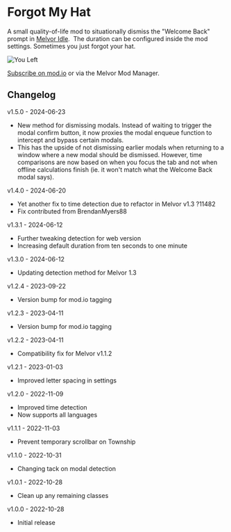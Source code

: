 # Forgot My Hat

A small quality-of-life mod to situationally dismiss the "Welcome Back" prompt in [Melvor Idle](https://melvoridle.com/).  The duration can be configured inside the mod settings.  Sometimes you just forgot your hat.

![You Left](assets/you-left.png "Welcome Back popup showing nothing has changed")

[Subscribe on mod.io](https://mod.io/g/melvoridle/m/forgot-my-hat) or via the Melvor Mod Manager.

## Changelog

v1.5.0 - 2024-06-23
- New method for dismissing modals.  Instead of waiting to trigger the modal confirm button, it now proxies the modal enqueue function to intercept and bypass certain modals.
- This has the upside of not dismissing earlier modals when returning to a window where a new modal should be dismissed.  However, time comparisons are now based on when you focus the tab and not when offline calculations finish (ie. it won't match what the Welcome Back modal says).

v1.4.0 - 2024-06-20
- Yet another fix to time detection due to refactor in Melvor v1.3 ?11482
- Fix contributed from BrendanMyers88

v1.3.1 - 2024-06-12
- Further tweaking detection for web version
- Increasing default duration from ten seconds to one minute

v1.3.0 - 2024-06-12
- Updating detection method for Melvor 1.3

v1.2.4 - 2023-09-22
- Version bump for mod.io tagging

v1.2.3 - 2023-04-11
- Version bump for mod.io tagging

v1.2.2 - 2023-04-11
- Compatibility fix for Melvor v1.1.2

v1.2.1 - 2023-01-03
- Improved letter spacing in settings

v1.2.0 - 2022-11-09
- Improved time detection
- Now supports all languages

v1.1.1 - 2022-11-03
- Prevent temporary scrollbar on Township

v1.1.0 - 2022-10-31
- Changing tack on modal detection

v1.0.1 - 2022-10-28
- Clean up any remaining classes

v1.0.0 - 2022-10-28
- Initial release

